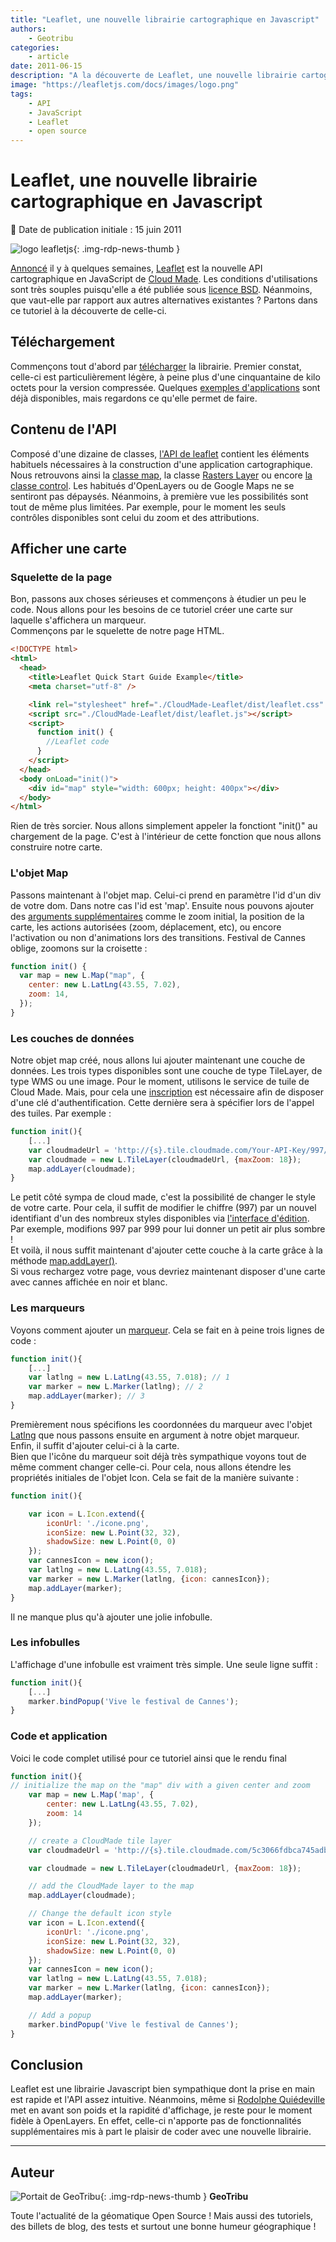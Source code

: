 ```yaml
---
title: "Leaflet, une nouvelle librairie cartographique en Javascript"
authors:
    - Geotribu
categories:
    - article
date: 2011-06-15
description: "A la découverte de Leaflet, une nouvelle librairie cartographique en Javascript."
image: "https://leafletjs.com/docs/images/logo.png"
tags:
    - API
    - JavaScript
    - Leaflet
    - open source
---
```


# Leaflet, une nouvelle librairie cartographique en Javascript

:calendar: Date de publication initiale : 15 juin 2011

![logo leafletjs](https://cdn.geotribu.fr/img/logos-icones/logiciels_librairies/leaflet.png "logo Leaflet"){: .img-rdp-news-thumb }

[Annoncé](http://blog.cloudmade.com/2011/05/13/announcing-leaflet-a-modern-open-source-javascript-library-for-interactive-maps/) il y à quelques semaines, [Leaflet](http://leaflet.cloudmade.com/) est la nouvelle API cartographique en JavaScript de [Cloud Made](http://blog.cloudmade.com). Les conditions d'utilisations sont très souples puisqu'elle a été publiée sous [licence BSD](https://fr.wikipedia.org/wiki/Licence_BSD). Néanmoins, que vaut-elle par rapport aux autres alternatives existantes ? Partons dans ce tutoriel à la découverte de celle-ci.

## Téléchargement

Commençons tout d'abord par [télécharger](http://github.com/CloudMade/Leaflet/zipball/master) la librairie. Premier constat, celle-ci est particulièrement légère, à peine plus d'une cinquantaine de kilo octets pour la version compressée. Quelques [exemples d'applications](http://leaflet.cloudmade.com/examples.html) sont déjà disponibles, mais regardons ce qu'elle permet de faire.

## Contenu de l'API

Composé d'une dizaine de classes, [l'API de leaflet](http://leaflet.cloudmade.com/reference.html) contient les éléments habituels nécessaires à la construction d'une application cartographique. Nous retrouvons ainsi la [classe map](http://leaflet.cloudmade.com/reference.html#map-usage), la classe [Rasters Layer](http://leaflet.cloudmade.com/reference.html#tilelayer) ou encore [la classe control](http://leaflet.cloudmade.com/reference.html#control-zoom). Les habitués d'OpenLayers ou de Google Maps ne se sentiront pas dépaysés. Néanmoins, à première vue les possibilités sont tout de même plus limitées. Par exemple, pour le moment les seuls contrôles disponibles sont celui du zoom et des attributions.

## Afficher une carte

### Squelette de la page

Bon, passons aux choses sérieuses et commençons à étudier un peu le code. Nous allons pour les besoins de ce tutoriel créer une carte sur laquelle s'affichera un marqueur.  
Commençons par le squelette de notre page HTML.

```html
<!DOCTYPE html>
<html>
  <head>
    <title>Leaflet Quick Start Guide Example</title>
    <meta charset="utf-8" />

    <link rel="stylesheet" href="./CloudMade-Leaflet/dist/leaflet.css" />
    <script src="./CloudMade-Leaflet/dist/leaflet.js"></script>
    <script>
      function init() {
        //Leaflet code
      }
    </script>
  </head>
  <body onLoad="init()">
    <div id="map" style="width: 600px; height: 400px"></div>
  </body>
</html>
```

Rien de très sorcier. Nous allons simplement appeler la fonctiont "init()" au chargement de la page. C'est à l'intérieur de cette fonction que nous allons construire notre carte.

### L'objet Map

Passons maintenant à l'objet map. Celui-ci prend en paramètre l'id d'un div de votre dom. Dans notre cas l'id est 'map'. Ensuite nous pouvons ajouter des [arguments supplémentaires](http://leaflet.cloudmade.com/reference.html#map-options) comme le zoom initial, la position de la carte, les actions autorisées (zoom, déplacement, etc), ou encore l'activation ou non d'animations lors des transitions. Festival de Cannes oblige, zoomons sur la croisette :

```javascript
function init() {
  var map = new L.Map("map", {
    center: new L.LatLng(43.55, 7.02),
    zoom: 14,
  });
}
```

### Les couches de données

Notre objet map créé, nous allons lui ajouter maintenant une couche de données. Les trois types disponibles sont une couche de type TileLayer, de type WMS ou une image. Pour le moment, utilisons le service de tuile de Cloud Made. Mais, pour cela une [inscription](http://cloudmade.com/signin) est nécessaire afin de disposer d'une clé d'authentification. Cette dernière sera à spécifier lors de l'appel des tuiles. Par exemple :

```javascript
function init(){
    [...]
    var cloudmadeUrl = 'http://{s}.tile.cloudmade.com/Your-API-Key/997/256/{z}/{x}/{y}.png';
    var cloudmade = new L.TileLayer(cloudmadeUrl, {maxZoom: 18});
    map.addLayer(cloudmade);
}
```

Le petit côté sympa de cloud made, c'est la possibilité de changer le style de votre carte. Pour cela, il suffit de modifier le chiffre (997) par un nouvel identifiant d'un des nombreux styles disponibles via [l'interface d'édition](http://maps.cloudmade.com/editor). Par exemple, modifions 997 par 999 pour lui donner un petit air plus sombre !  
Et voilà, il nous suffit maintenant d'ajouter cette couche à la carte grâce à la méthode [map.addLayer()](http://leaflet.cloudmade.com/reference.html#map-stuff-methods).  
Si vous rechargez votre page, vous devriez maintenant disposer d'une carte avec cannes affichée en noir et blanc.

### Les marqueurs

Voyons comment ajouter un [marqueur](http://leaflet.cloudmade.com/reference.html#marker). Cela se fait en à peine trois lignes de code :

```javascript
function init(){  
    [...]  
    var latlng = new L.LatLng(43.55, 7.018); // 1  
    var marker = new L.Marker(latlng); // 2  
    map.addLayer(marker); // 3
}
```

Premièrement nous spécifions les coordonnées du marqueur avec l'objet [Latlng](http://leaflet.cloudmade.com/reference.html#latlng) que nous passons ensuite en argument à notre objet marqueur. Enfin, il suffit d'ajouter celui-ci à la carte.  
Bien que l'icône du marqueur soit déjà très sympathique voyons tout de même comment changer celle-ci. Pour cela, nous allons étendre les propriétés initiales de l'objet Icon. Cela se fait de la manière suivante :

```javascript
function init(){  

    var icon = L.Icon.extend({  
        iconUrl: './icone.png',  
        iconSize: new L.Point(32, 32),  
        shadowSize: new L.Point(0, 0)  
    });  
    var cannesIcon = new icon();  
    var latlng = new L.LatLng(43.55, 7.018);  
    var marker = new L.Marker(latlng, {icon: cannesIcon});  
    map.addLayer(marker);  
}
```

Il ne manque plus qu'à ajouter une jolie infobulle.

### Les infobulles

L'affichage d'une infobulle est vraiment très simple. Une seule ligne suffit :

```javascript
function init(){  
    [...]
    marker.bindPopup('Vive le festival de Cannes');  
}
```

### Code et application

Voici le code complet utilisé pour ce tutoriel ainsi que le rendu final

```javascript
function init(){  
// initialize the map on the "map" div with a given center and zoom  
    var map = new L.Map('map', {  
        center: new L.LatLng(43.55, 7.02),  
        zoom: 14  
    });

    // create a CloudMade tile layer  
    var cloudmadeUrl = 'http://{s}.tile.cloudmade.com/5c3066fdbca745adb52e3efb943995c5/999/256/{z}/{x}/{y}.png';

    var cloudmade = new L.TileLayer(cloudmadeUrl, {maxZoom: 18});

    // add the CloudMade layer to the map  
    map.addLayer(cloudmade);

    // Change the default icon style  
    var icon = L.Icon.extend({  
        iconUrl: './icone.png',  
        iconSize: new L.Point(32, 32),  
        shadowSize: new L.Point(0, 0)  
    });  
    var cannesIcon = new icon();  
    var latlng = new L.LatLng(43.55, 7.018);  
    var marker = new L.Marker(latlng, {icon: cannesIcon});  
    map.addLayer(marker);

    // Add a popup  
    marker.bindPopup('Vive le festival de Cannes');  
}
```

## Conclusion

Leaflet est une librairie Javascript bien sympathique dont la prise en main est rapide et l'API assez intuitive. Néanmoins, même si [Rodolphe Quiédeville](http://blog.rodolphe.quiedeville.org/index.php?post/2011/05/Leaflet-la-sobre-OpenLayers-la-gourmande) met en avant son poids et la rapidité d'affichage, je reste pour le moment fidèle à OpenLayers. En effet, celle-ci n'apporte pas de fonctionnalités supplémentaires mis à part le plaisir de coder avec une nouvelle librairie.

----

## Auteur

![Portait de GeoTribu](https://cdn.geotribu.fr/img/internal/charte/geotribu_logo_64x64.png){: .img-rdp-news-thumb }
**GeoTribu**

Toute l'actualité de la géomatique Open Source ! Mais aussi des tutoriels, des billets de blog, des tests et surtout une bonne humeur géographique !
